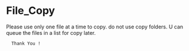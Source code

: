 File_Copy
=========

Please use only one file at a time to copy.
do not use copy folders.
U can queue the files in a list for copy later.


      Thank You !
